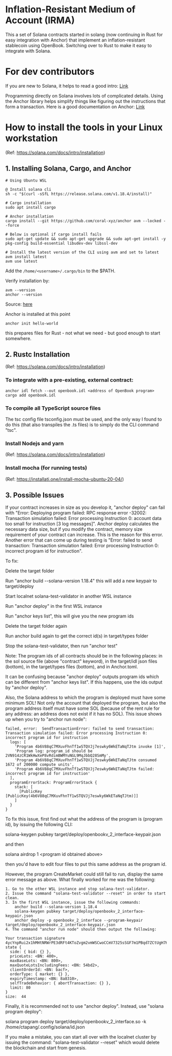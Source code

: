 # Inflation-Resistant Medium of Account (IRMA)

This a set of Solana contracts started in solang (now continuing in Rust for easy integration with Anchor) that implement an inflation-resistant stablecoin using OpenBook. Switching over to Rust to make it easy to integrate with Solana.

# For dev contributors

If you are new to Solana, it helps to read a good intro: [Link](https://www.helius.dev/blog/the-solana-programming-model-an-introduction-to-developing-on-solana)

Programming directly on Solana involves lots of complicated details. Using the Anchor library helps simplify things like figuring out the instructions that form a transaction. Here is a good documentation on Anchor: [Link](https://book.anchor-lang.com/)


# How to install the tools in your Linux workstation
(Ref: https://solana.com/docs/intro/installation)

## 1. Installing Solana, Cargo, and Anchor

```shell
# Using Ubuntu WSL

@ Install solana cli
sh -c "$(curl -sSfL https://release.solana.com/v1.18.4/install)"

# Cargo installation
sudo apt install cargo

# Anchor installation
cargo install --git https://github.com/coral-xyz/anchor avm --locked --force

# Below is optional if cargo install fails
sudo apt-get update && sudo apt-get upgrade && sudo apt-get install -y pkg-config build-essential libudev-dev libssl-dev

# Install the latest version of the CLI using avm and set to latest
avm install latest
avm use latest
```

Add the `/home/<username>/.cargo/bin` to the $PATH.

Verify installation by:

```shell
avm --version
anchor --version
```

Source: [here](https://www.anchor-lang.com/docs/installation)

Anchor is installed at this point

```shell
anchor init hello-world
```

this prepares files for Rust - not what we need - but good enough to start somewhere.

## 2. Rustc Installation
(Ref: https://solana.com/docs/intro/installation)

### To integrate with a pre-existing, external contract:

```shell
anchor idl fetch --out openbook.idl <address of OpenBook program>
cargo add openbook.idl
```

### To compile all TypeScript source files

The tsc config file tsconfig.json must be used, and the only way I found to do this (that also transpiles the .ts files) is to simply do the CLI command "tsc".

### Install Nodejs and yarn
(Ref: https://solana.com/docs/intro/installation)

### Install mocha (for running tests)
(Ref: https://installati.one/install-mocha-ubuntu-20-04/)

## 3. Possible Issues

If your contract increases in size as you develop it, "anchor deploy" can fail with "Error: Deploying program failed: RPC response error -32002: Transaction simulation failed: Error processing Instruction 0: account data too small for instruction [3 log messages]". Anchor deploy calculates the necessary data size, but if you modify the contract, memory size requirement of your contract can increase. This is the reason for this error. Another error that can come up during testing is "Error: failed to send transaction: Transaction simulation failed: Error processing Instruction 0: incorrect program id for instruction".

To fix:

Delete the target folder

Run "anchor build --solana-version 1.18.4" this will add a new keypair to target/deploy

Start localnet solana-test-validator in another WSL instance

Run "anchor deploy" in the first WSL instance

Run "anchor keys list", this will give you the new program ids

Delete the target folder again

Run anchor build again to get the correct id(s) in target/types folder

Stop the solana-test-validator, then run "anchor test"

Note: The program ids of all contracts should be in the following places:
in the sol source file (above "contract" keyword), in the target/idl json files (bottom), in the target/types files (bottom), and in Anchor.toml.

It can be confusing because "anchor deploy" outputs program ids which can be different from "anchor keys list". If this happens, use the ids output by "anchor deploy".

Also, the Solana address to which the program is deployed must have some minimum SOL! Not only the account that deployed the program, but also the program address itself must have some SOL (because of the rent rule for any address: an address does not exist if it has no SOL). This issue shows up when you try to "anchor run node":

```
failed, error:  SendTransactionError: failed to send transaction: Transaction simulation failed: Error processing Instruction 0: incorrect program id for instruction
  logs: [
    'Program 4b6V88qC7MXuvFhnTf1wSTQVJj7eswky6WkETaNqTJtm invoke [1]',
    'Program log: program_id should be 2VN914zCR1WkHwXeP8vRdimBWMYuNGL9MqJbbQ28SmMy',
    'Program 4b6V88qC7MXuvFhnTf1wSTQVJj7eswky6WkETaNqTJtm consumed 1672 of 200000 compute units',
    'Program 4b6V88qC7MXuvFhnTf1wSTQVJj7eswky6WkETaNqTJtm failed: incorrect program id for instruction'
  ],
  programErrorStack: ProgramErrorStack {
    stack: [
      [PublicKey [PublicKey(4b6V88qC7MXuvFhnTf1wSTQVJj7eswky6WkETaNqTJtm)]]
    ]
  }
}
```
To fix this issue, first find out what the address of the program is (program id), by issuing the following CLI:

solana-keygen pubkey target/deploy/openbookv_2_interface-keypair.json

and then

solana airdrop 1 \<program id obtained above\>

then you'd have to edit four files to put this same address as the program id.

However, the program CreateMarket could still fail to run, display the same error message as above. What finally worked for me was the following:
```
1. Go to the other WSL instance and stop solana-test-validator.
2. Issue the command "solana-test-validator --reset" in order to start clean.
3. In the first WSL instance, issue the following commands:
    anchor build --solana-version 1.18.4
    solana-keygen pubkey target/deploy/openbookv_2_interface-keypair.json
    anchor deploy -p openbookv_2_interface --program-keypair target/deploy/openbookv_2_interface-keypair.json
4. The command "anchor run node" should then output the following:

Your transaction signature 4ycYnpRui2x1hMHtNRWrPE3dRFt4KToZvgm2vmWSCwoCCmV7325sSGF7m1PBqd7ZCtUgH7HFBRshFnzwaX4Tb72h
state {
  side: { bid: {} },
  priceLots: <BN: 400>,
  maxBaseLots: <BN: 800>,
  maxQuoteLotsIncludingFees: <BN: 54bd2>,
  clientOrderId: <BN: bacf>,
  orderType: { market: {} },
  expiryTimestamp: <BN: 8a8310>,
  selfTradeBehavior: { abortTransaction: {} },
  limit: 80
}
size:  44
```

Finally, it is recommended not to use "anchor deploy". Instead, use "solana program deploy":

solana program deploy target/deploy/openbookv_2_interface.so  -k /home/ctapang/.config/solana/id.json

If you make a mistake, you can start all over with the localnet cluster by issuing the command: "solana-test-validator --reset" which would delete the blockchain and start from genesis.
